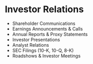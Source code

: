 # Investor Relations

- Shareholder Communications
- Earnings Announcements & Calls
- Annual Reports & Proxy Statements
- Investor Presentations
- Analyst Relations
- SEC Filings (10-K, 10-Q, 8-K)
- Roadshows & Investor Meetings